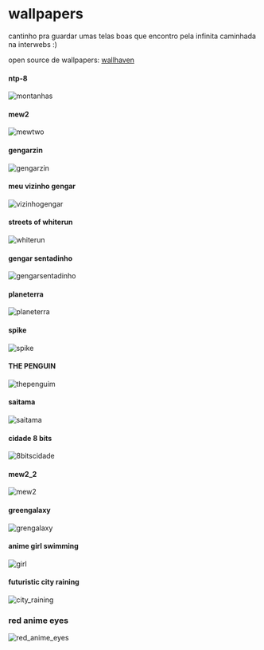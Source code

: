 # wallpapers
cantinho pra guardar umas telas boas que encontro pela infinita caminhada na interwebs :)

open source de wallpapers: [wallhaven](https://wallhaven.cc/)

#### ntp-8
![montanhas](https://i.imgur.com/Ce4Fr6H.jpg)

#### mew2
![mewtwo](https://i.imgur.com/dLPOhXS.jpeg)

#### gengarzin
![gengarzin](https://cdna.artstation.com/p/assets/images/images/028/132/720/medium/simone-ortiz-gengar.jpg?1593573488)

#### meu vizinho gengar
![vizinhogengar](https://images4.alphacoders.com/294/thumb-1920-294938.gif)

#### streets of whiterun
![whiterun](https://i.redd.it/wmbfe8pcnl341.jpg)

#### gengar sentadinho
![gengarsentadinho](https://i.imgur.com/zzaDsmh.jpeg)

#### planeterra
![planeterra](https://external-content.duckduckgo.com/iu/?u=http%3A%2F%2Fwallpapercave.com%2Fwp%2FEerviPX.jpg&f=1&nofb=1)

#### spike
![spike](https://i.imgur.com/22xwBIM.jpg)

#### THE PENGUIN
![thepenguim](https://i.imgur.com/Up6pevg.png)

#### saitama
![saitama](https://i.imgur.com/f8vFvxZ.jpg)

#### cidade 8 bits
![8bitscidade](https://preview.redd.it/r8d137vu1wk81.png?width=960&crop=smart&auto=webp&s=ee095554d4817ca1e16157d93a7dd2ff9bcf5f63)

#### mew2_2
![mew2](https://wallpaperaccess.com/full/3503731.jpg)

#### greengalaxy
![grengalaxy](https://wallpaper.dog/large/10698348.jpg)

#### anime girl swimming
![girl](https://r4.wallpaperflare.com/wallpaper/380/132/960/digital-art-artwork-women-brunette-taejune-kim-hd-wallpaper-0806dde8a0608c5850ac914ea822e47a.jpg)

#### futuristic city raining
![city_raining](./city-raining-futuristic.png)

### red anime eyes
![red_anime_eyes](https://w.wallhaven.cc/full/m3/wallhaven-m3718y.png)